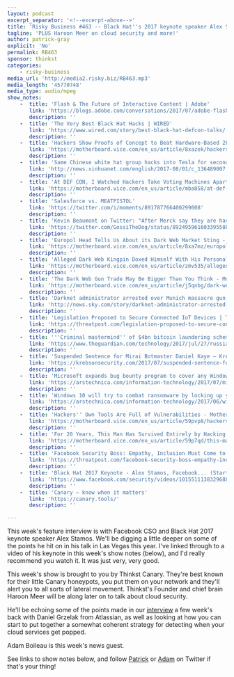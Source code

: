```yaml
---
layout: podcast
excerpt_separator: '<!--excerpt-above-->'
title: 'Risky Business #463 -- Black Hat''s 2017 keynote speaker Alex Stamos joins the show'
tagline: 'PLUS Haroon Meer on cloud security and more!'
author: patrick-gray
explicit: 'No'
permalink: RB463
sponsor: thinkst
categories:
    - risky-business
media_url: 'http://media2.risky.biz/RB463.mp3'
media_length: '45770748'
media_type: audio/mpeg
show_notes:
    -  title: 'Flash & The Future of Interactive Content | Adobe'
       link: 'https://blogs.adobe.com/conversations/2017/07/adobe-flash-update.html'
       description: '' 
    -  title: 'The Very Best Black Hat Hacks | WIRED'
       link: 'https://www.wired.com/story/best-black-hat-defcon-talks/'
       description: '' 
    -  title: 'Hackers Show Proofs of Concept to Beat Hardware-Based 2FA - Motherboard'
       link: 'https://motherboard.vice.com/en_us/article/8xazek/hackers-show-proof-of-concepts-to-beat-hardware-based-2fa'
       description: '' 
    -  title: 'Same Chinese white hat group hacks into Tesla for second year - Xinhua | English.news.cn'
       link: 'http://news.xinhuanet.com/english/2017-08/01/c_136489007.htm'
       description: '' 
    -  title: 'At DEF CON, I Watched Hackers Take Voting Machines Apart - Motherboard'
       link: 'https://motherboard.vice.com/en_us/article/mba858/at-def-con-i-watched-hackers-take-voting-machines-apart'
       description: '' 
    -  title: 'Salesforce vs. MEATPISTOL'
       link: 'https://twitter.com/i/moments/891787766400299008'
       description: '' 
    -  title: 'Kevin Beaumont on Twitter: "After Merck say they are having manufacturing issues from Petya, CDC say Merck Hepatitis vaccine not being distributed. https://t.co/N3KwAx6K2l"'
       link: 'https://twitter.com/GossiTheDog/status/892495961603395588'
       description: '' 
    -  title: 'Europol Head Tells Us About its Dark Web Market Sting - Motherboard'
       link: 'https://motherboard.vice.com/en_us/article/8xa7mz/europol-head-tells-us-about-its-dark-web-market-sting'
       description: '' 
    -  title: 'Alleged Dark Web Kingpin Doxed Himself With His Personal Hotmail Address - Motherboard'
       link: 'https://motherboard.vice.com/en_us/article/zmv535/alleged-dark-web-kingpin-doxed-himself-with-his-personal-hotmail-address'
       description: '' 
    -  title: 'The Dark Web Gun Trade May Be Bigger Than You Think - Motherboard'
       link: 'https://motherboard.vice.com/en_us/article/j5qnbg/dark-web-gun-trade-study-rand'
       description: '' 
    -  title: 'Darknet administrator arrested over Munich massacre gun'
       link: 'http://news.sky.com/story/darknet-administrator-arrested-over-munich-massacre-gun-10913376'
       description: '' 
    -  title: 'Legislation Proposed to Secure Connected IoT Devices | Threatpost | The first stop for security news'
       link: 'https://threatpost.com/legislation-proposed-to-secure-connected-iot-devices/127152/'
       description: '' 
    -  title: '''Criminal mastermind'' of $4bn bitcoin laundering scheme arrested | Technology | The Guardian'
       link: 'https://www.theguardian.com/technology/2017/jul/27/russian-criminal-mastermind-4bn-bitcoin-laundering-scheme-arrested-mt-gox-exchange-alexander-vinnik'
       description: '' 
    -  title: 'Suspended Sentence for Mirai Botmaster Daniel Kaye — Krebs on Security'
       link: 'https://krebsonsecurity.com/2017/07/suspended-sentence-for-mirai-botmaster-daniel-kaye/'
       description: '' 
    -  title: 'Microsoft expands bug bounty program to cover any Windows flaw | Ars Technica'
       link: 'https://arstechnica.com/information-technology/2017/07/microsoft-expands-bug-bounty-program-to-cover-any-windows-flaw/'
       description: '' 
    -  title: 'Windows 10 will try to combat ransomware by locking up your data | Ars Technica'
       link: 'https://arstechnica.com/information-technology/2017/06/windows-10-will-restrict-data-access-to-authorized-apps-to-combat-ransomware/'
       description: '' 
    -  title: 'Hackers'' Own Tools Are Full of Vulnerabilities - Motherboard'
       link: 'https://motherboard.vice.com/en_us/article/59pvp8/hackers-own-tools-are-full-of-vulnerabilities'
       description: '' 
    -  title: 'For 20 Years, This Man Has Survived Entirely by Hacking Online Games - Motherboard'
       link: 'https://motherboard.vice.com/en_us/article/59p7qd/this-man-has-survived-by-hacking-mmo-online-games'
       description: '' 
    -  title: 'Facebook Security Boss: Empathy, Inclusion Must Come to Security | Threatpost | The first stop for security news'
       link: 'https://threatpost.com/facebook-security-boss-empathy-inclusion-must-come-to-security/127038/'
       description: '' 
    -  title: 'Black Hat 2017 Keynote - Alex Stamos, Facebook... (Starts about 35 minutes in)'
       link: 'https://www.facebook.com/security/videos/10155111383296886/'
       description: '' 
    -  title: 'Canary — know when it matters'
       link: 'https://canary.tools/'
       description: '' 

---
```

This week's feature interview is with Facebook CSO and Black Hat 2017 keynote speaker Alex Stamos. We'll be digging a little deeper on some of the points he hit on in his talk in Las Vegas this year. I've linked through to a video of his keynote in this week's show notes (below), and I'd really recommend you watch it. It was just very, very good.

This week's show is brought to you by Thinkst Canary. They're best known for their little Canary honeypots, you put them on your network and they'll alert you to all sorts of lateral movement. Thinkst's Founder and chief brain Haroon Meer will be along later on to talk about cloud security. 

He'll be echoing some of the points made in our <a href='https://risky.biz/RB461/'>interview</a> a few week's back with Daniel Grzelak from Atlassian, as well as looking at how you can start to put together a somewhat coherent strategy for detecting when your cloud services get popped. 

Adam Boileau is this week's news guest.

See links to show notes below, and follow <a href='https://twitter.com/riskybusiness'>Patrick</a> or <a href='https://twitter.com/metlstorm'>Adam</a> on Twitter if that's your thing!
